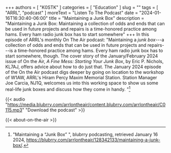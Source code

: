 +++
authors = [ "K0STK" ]
categories = [ "Education" ]
slug = ""
tags = [ "ARRL", "podcast" ]
moreText = "Listen To The Podcast"
date = "2024-01-16T16:30:40-06:00"
title = "Maintaining a Junk Box"
description = "Maintaining a Junk Box: Maintaining a collection of odds and ends that can be used in future projects and repairs is a time-honored practice among hams. Every ham radio junk box has to start somewhere"
+++
In this episode of ARRL's monthly On The Air podcast: "Maintaining a *junk
box*---a collection of odds and ends that can be used in future projects and
repairs---is a time-honored practice among hams. Every ham radio junk box has
to start somewhere, though. The cover story of the January/February 2024 issue
of On the Air, *A Fine Mess: Starting Your Junk Box*, by Eric P. Nichols,
KL7AJ, offers advice about how to do just that. The January 2024 episode of
the On the Air podcast digs deeper by going on location to the workshop of
W1AW, ARRL's Hiram Percy Maxim Memorial Station. Station Manager Joe
Carcia, NJ1Q, welcomes us into this working space to show us some
real-life junk boxes and discuss how they come in handy. "[^1]

[^1]: "Maintaining a “Junk Box” ", blubrry podcasting, retrieved January 16 2024, https://blubrry.com/arrlontheair/128342133/maintaining-a-junk-box/.

<!--more-->

{{< audio "https://media.blubrry.com/arrlontheair/content.blubrry.com/arrlontheair/C0115.mp3" "Download the podcast" >}}

{{< about-on-the-air >}}
